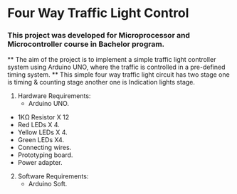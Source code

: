 # Four Way Traffic Light Control
### This project was developed for Microprocessor and Microcontroller course in Bachelor program.
** The aim of the project is to implement a simple traffic light controller system using Arduino UNO, where the traffic is controlled in a pre-defined timing system. 
** This simple four way traffic light circuit has two stage one is timing & counting stage another one is Indication lights stage. 
1. Hardware Requirements:
    * Arduino UNO.
  * 1KΩ Resistor X 12
  * Red LEDs X 4.
  * Yellow LEDs X 4.
  * Green LEDs X4.
  * Connecting wires.
  * Prototyping board.
  * Power adapter.
2. Software Requirements:
    * Arduino Soft.
